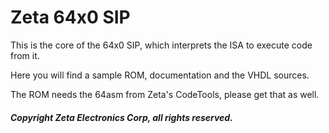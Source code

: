 # Zeta 64x0 SIP

This is the core of the 64x0 SIP,
which interprets the ISA to execute code from it.

Here you will find a sample ROM, documentation and the VHDL sources.

The ROM needs the 64asm from Zeta's CodeTools, please get that as well.

##### Copyright Zeta Electronics Corp, all rights reserved.